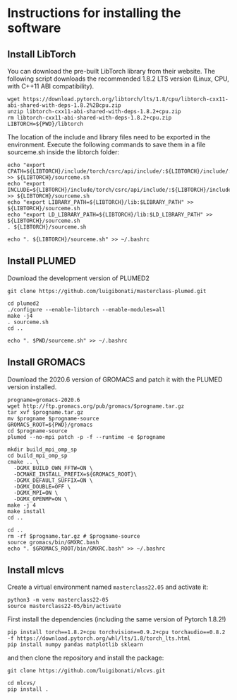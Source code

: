 # Instructions for installing the software

## Install LibTorch

You can download the pre-built LibTorch library from their website. The following script downloads the recommended 1.8.2 LTS version (Linux, CPU, with C++11 ABI compatibility).

```
wget https://download.pytorch.org/libtorch/lts/1.8/cpu/libtorch-cxx11-abi-shared-with-deps-1.8.2%2Bcpu.zip 
unzip libtorch-cxx11-abi-shared-with-deps-1.8.2+cpu.zip 
rm libtorch-cxx11-abi-shared-with-deps-1.8.2+cpu.zip
LIBTORCH=${PWD}/libtorch
```

The location of the include and library files need to be exported in the environment. Execute the following commands to save them in a file sourceme.sh inside the libtorch folder:

```
echo "export CPATH=${LIBTORCH}/include/torch/csrc/api/include/:${LIBTORCH}/include/:${LIBTORCH}/include/torch:$CPATH" >> ${LIBTORCH}/sourceme.sh
echo "export INCLUDE=${LIBTORCH}/include/torch/csrc/api/include/:${LIBTORCH}/include/:${LIBTORCH}/include/torch:$INCLUDE" >> ${LIBTORCH}/sourceme.sh
echo "export LIBRARY_PATH=${LIBTORCH}/lib:$LIBRARY_PATH" >> ${LIBTORCH}/sourceme.sh
echo "export LD_LIBRARY_PATH=${LIBTORCH}/lib:$LD_LIBRARY_PATH" >> ${LIBTORCH}/sourceme.sh
. ${LIBTORCH}/sourceme.sh

echo ". ${LIBTORCH}/sourceme.sh" >> ~/.bashrc
```

## Install PLUMED

Download the development version of PLUMED2

```
git clone https://github.com/luigibonati/masterclass-plumed.git

cd plumed2
./configure --enable-libtorch --enable-modules=all
make -j4
. sourceme.sh
cd .. 

echo ". $PWD/sourceme.sh" >> ~/.bashrc
```

## Install GROMACS

Download the 2020.6 version of GROMACS and patch it with the PLUMED version installed.

```
progname=gromacs-2020.6
wget http://ftp.gromacs.org/pub/gromacs/$progname.tar.gz
tar xvf $progname.tar.gz
mv $progname $progname-source
GROMACS_ROOT=${PWD}/gromacs
cd $progname-source
plumed --no-mpi patch -p -f --runtime -e $progname

mkdir build_mpi_omp_sp
cd build_mpi_omp_sp
cmake .. \
  -DGMX_BUILD_OWN_FFTW=ON \
  -DCMAKE_INSTALL_PREFIX=${GROMACS_ROOT}\
  -DGMX_DEFAULT_SUFFIX=ON \
  -DGMX_DOUBLE=OFF \
  -DGMX_MPI=ON \
  -DGMX_OPENMP=ON \
make -j 4 
make install
cd ..

cd ..
rm -rf $progname.tar.gz # $progname-source
source gromacs/bin/GMXRC.bash
echo ". $GROMACS_ROOT/bin/GMXRC.bash" >> ~/.bashrc
```

## Install mlcvs

Create a virtual environment named `masterclass22.05` and activate it:

```
python3 -m venv masterclass22-05
source masterclass22-05/bin/activate
```

First install the dependencies (including the same version of Pytorch 1.8.2!)

```
pip install torch==1.8.2+cpu torchvision==0.9.2+cpu torchaudio==0.8.2 -f https://download.pytorch.org/whl/lts/1.8/torch_lts.html
pip install numpy pandas matplotlib sklearn
```
and then clone the repository and install the package:

```
git clone https://github.com/luigibonati/mlcvs.git

cd mlcvs/
pip install . 
```
